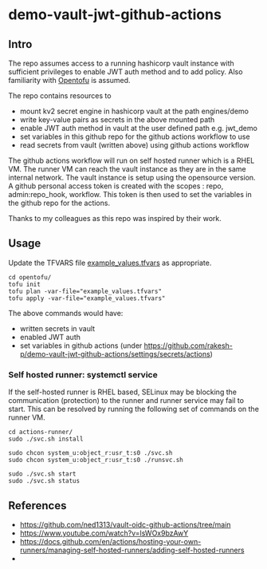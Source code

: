 # demo-vault-jwt-github-actions

## Intro

The repo assumes access to a running hashicorp vault instance with sufficient privileges to enable JWT auth method and to add policy.
Also familiarity with [Opentofu](https://opentofu.org/) is assumed. 

The repo contains resources to 
 - mount kv2 secret engine in hashicorp vault at the path engines/demo
 - write key-value pairs as secrets in the above mounted path
 - enable JWT auth method in vault at the user defined path e.g. jwt_demo
 - set variables in this github repo for the github actions workflow to use
 - read secrets from vault (written above) using github actions workflow

The github actions workflow will run on self hosted runner which is a RHEL VM. 
The runner VM can reach the vault instance as they are in the same internal network. 
The vault instance is setup using the opensource version.
A github personal access token is created with the scopes : repo, admin:repo_hook, workflow. This token is then used to set the variables in the github repo for the actions.

Thanks to my colleagues as this repo was inspired by their work. 

## Usage

Update the TFVARS file [example_values.tfvars](./opentofu/example_values.tfvars) as appropriate.

```
cd opentofu/
tofu init
tofu plan -var-file="example_values.tfvars" 
tofu apply -var-file="example_values.tfvars" 
```
The above commands would have:
 - written secrets in vault
 - enabled JWT auth
 - set variables in github actions (under https://github.com/rakesh-p/demo-vault-jwt-github-actions/settings/secrets/actions)

### Self hosted runner: systemctl service
If the self-hosted runner is RHEL based, SELinux may be blocking the communication (protection) to the runner and runner service may fail to start. 
This can be resolved by running the following set of commands on the runner VM.

```
cd actions-runner/
sudo ./svc.sh install

sudo chcon system_u:object_r:usr_t:s0 ./svc.sh
sudo chcon system_u:object_r:usr_t:s0 ./runsvc.sh 

sudo ./svc.sh start
sudo ./svc.sh status
```

## References

- https://github.com/ned1313/vault-oidc-github-actions/tree/main 
- https://www.youtube.com/watch?v=lsWOx9bzAwY 
- https://docs.github.com/en/actions/hosting-your-own-runners/managing-self-hosted-runners/adding-self-hosted-runners
- 